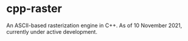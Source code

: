 # cpp-raster
An ASCII-based rasterization engine in C++.
As of 10 November 2021, currently under active development.
